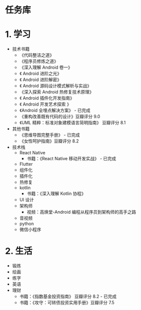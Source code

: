 # 任务库

# 1. 学习

* 技术书籍
  * 《代码整洁之道》
  * 《程序员修炼之道》
  * 《深入理解 Android 卷一》
  * 《 Android 进阶之光》
  * 《 Android 进阶解密》
  * 《 Android 源码设计模式解析与实战》
  * 《深入探索 Android 热修复技术原理》
  * 《 Android 插件化开发指南》
  * 《 Android 开发艺术探索 》
  * 《Android 全埋点解决方案》 - 已完成
  * 《重构改善既有代码的设计》豆瓣评分 9.0
  * 《UML 精粹：标准对象建模语言简明指南》 豆瓣评分 8.1
* 其他书籍
  * 《思维导图完整手册》 - 已完成
  * 《女性呵护指南》豆瓣评分 8.2
* 技术栈
  * React Native
    * 书籍：《React Native 移动开发实战》 - 已完成
  * Flutter
  * 组件化
  * 插件化
  * 热修复
  * kotlin
    * 书籍：《深入理解 Kotlin 协程》
  * UI 设计
  * 架构师
    * 视频：高焕堂-Android 编程从程序员到架构师的高手之路
  * 音视频
  * python
  * 微信小程序

# 2. 生活

* 锻炼
* 绘画
* 练字
* 英语
* 理财
  * 书籍：《指数基金投资指南》 豆瓣评分 8.2 - 已完成
  * 书籍：《攻守：可转债投资实用手册》豆瓣评分 7.5

